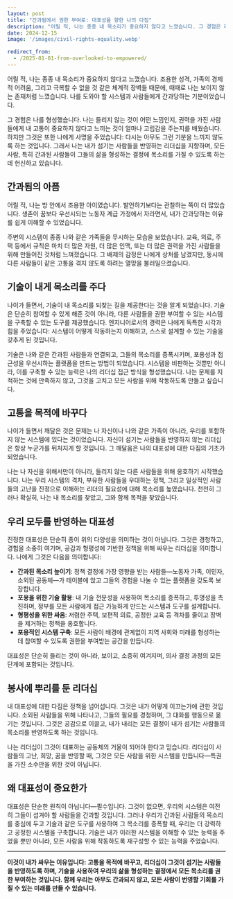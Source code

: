 ```yaml
---
layout: post
title: "간과됨에서 권한 부여로: 대표성을 향한 나의 다짐"
description: "어릴 적, 나는 종종 내 목소리가 중요하지 않다고 느꼈습니다. 그 경험은 리더십이 그것이 섬기는 사람들을 반영해야 한다는 믿음을 키웠습니다. 나의 사명은 모든 사람, 특히 간과된 사람들이 그들의 삶을 형성하는 결정에 목소리를 가질 수 있도록 하는 것입니다."
date: 2024-12-15
image: '/images/civil-rights-equality.webp'

redirect_from:
  - /2025-01-01-from-overlooked-to-empowered/
---
```


어릴 적, 나는 종종 내 목소리가 중요하지 않다고 느꼈습니다. 조용한 성격, 가족의 경제적 어려움, 그리고 극복할 수 없을 것 같은 체계적 장벽들 때문에, 때때로 나는 보이지 않는 존재처럼 느꼈습니다. 나를 도와야 할 시스템과 사람들에게 간과당하는 기분이었습니다.

그 경험은 나를 형성했습니다. 나는 들리지 않는 것이 어떤 느낌인지, 권력을 가진 사람들에게 내 고통이 중요하지 않다고 느끼는 것이 얼마나 고립감을 주는지를 배웠습니다. 하지만 그것은 또한 나에게 사명을 주었습니다: 다시는 아무도 그런 기분을 느끼지 않도록 하는 것입니다. 그래서 나는 내가 섬기는 사람들을 반영하는 리더십을 지향하며, 모든 사람, 특히 간과된 사람들이 그들의 삶을 형성하는 결정에 목소리를 가질 수 있도록 하는 데 헌신하고 있습니다.

## 간과됨의 아픔

어릴 적, 나는 방 안에서 조용한 아이였습니다. 발언하기보다는 관찰하는 쪽이 더 많았습니다. 생존이 꿈보다 우선시되는 노동자 계급 가정에서 자라면서, 내가 간과당하는 이유를 쉽게 이해할 수 있었습니다.

주변의 시스템이 종종 나와 같은 가족들을 무시하는 모습을 보았습니다. 교육, 의료, 주택 등에서 규칙은 마치 더 많은 자원, 더 많은 인맥, 또는 더 많은 권력을 가진 사람들을 위해 만들어진 것처럼 느껴졌습니다. 그 배제의 감정은 나에게 상처를 남겼지만, 동시에 다른 사람들이 같은 고통을 겪지 않도록 하려는 열망을 불러일으켰습니다.

## 기술이 내게 목소리를 주다

나이가 들면서, 기술이 내 목소리를 되찾는 길을 제공한다는 것을 알게 되었습니다. 기술은 단순히 참여할 수 있게 해준 것이 아니라, 다른 사람들을 권한 부여할 수 있는 시스템을 구축할 수 있는 도구를 제공했습니다. 엔지니어로서의 경력은 나에게 독특한 시각과 힘을 주었습니다: 시스템이 어떻게 작동하는지 이해하고, 스스로 설계할 수 있는 기술을 갖추게 된 것입니다.

기술은 나와 같은 간과된 사람들과 연결되고, 그들의 목소리를 증폭시키며, 포용성과 접근성을 우선시하는 플랫폼을 만드는 방법이 되었습니다. 시스템을 비판하는 것뿐만 아니라, 이를 구축할 수 있는 능력은 나의 리더십 접근 방식을 형성했습니다. 나는 문제를 지적하는 것에 만족하지 않고, 그것을 고치고 모든 사람을 위해 작동하도록 만들고 싶습니다.

## 고통을 목적에 바꾸다

나이가 들면서 깨달은 것은 문제는 나 자신이나 나와 같은 가족이 아니라, 우리를 포함하지 않는 시스템에 있다는 것이었습니다. 자신이 섬기는 사람들을 반영하지 않는 리더십은 항상 누군가를 뒤처지게 할 것입니다. 그 깨달음은 나의 대표성에 대한 다짐의 기초가 되었습니다.

나는 나 자신을 위해서만이 아니라, 들리지 않는 다른 사람들을 위해 옹호하기 시작했습니다. 나는 우리 시스템의 격차, 부유한 사람들을 우대하는 정책, 그리고 일상적인 사람들의 고난을 진정으로 이해하는 리더의 필요성에 대해 목소리를 높였습니다. 천천히 그러나 확실히, 나는 내 목소리를 찾았고, 그와 함께 목적을 찾았습니다.

## 우리 모두를 반영하는 대표성

진정한 대표성은 단순히 종이 위의 다양성을 의미하는 것이 아닙니다. 그것은 경청하고, 경험을 소중히 여기며, 공감과 형평성에 기반한 정책을 위해 싸우는 리더십을 의미합니다. 나에게 그것은 다음을 의미합니다:

- **간과된 목소리 높이기**: 정책 결정에 가장 영향을 받는 사람들—노동자 가족, 이민자, 소외된 공동체—가 테이블에 앉고 그들의 경험을 나눌 수 있는 플랫폼을 갖도록 보장합니다.  
- **포용을 위한 기술 활용**: 내 기술 전문성을 사용하여 목소리를 증폭하고, 투명성을 촉진하며, 정부를 모든 사람에게 접근 가능하게 만드는 시스템과 도구를 설계합니다.  
- **형평성을 위한 싸움**: 저렴한 주택, 보편적 의료, 공정한 교육 등 격차를 줄이고 장벽을 제거하는 정책을 옹호합니다.  
- **포용적인 시스템 구축**: 모든 사람이 배경에 관계없이 지역 사회와 미래를 형성하는 데 참여할 수 있도록 권한을 부여받는 공간을 만듭니다.  

대표성은 단순히 들리는 것이 아니라, 보이고, 소중히 여겨지며, 의사 결정 과정의 모든 단계에 포함되는 것입니다.

## 봉사에 뿌리를 둔 리더십

내 대표성에 대한 다짐은 정책을 넘어섭니다. 그것은 내가 어떻게 이끄는가에 관한 것입니다. 소외된 사람들을 위해 나타나고, 그들의 필요를 경청하며, 그 대화를 행동으로 옮기는 것입니다. 그것은 공감으로 이끌고, 내가 내리는 모든 결정이 내가 섬기는 사람들의 목소리를 반영하도록 하는 것입니다.

나는 리더십이 그것이 대표하는 공동체의 거울이 되어야 한다고 믿습니다. 리더십이 사람들의 고난, 희망, 꿈을 반영할 때, 그것은 모든 사람을 위한 시스템을 만듭니다—특권을 가진 소수만을 위한 것이 아닙니다.

## 왜 대표성이 중요한가

대표성은 단순한 원칙이 아닙니다—필수입니다. 그것이 없으면, 우리의 시스템은 여전히 그들이 섬겨야 할 사람들을 간과할 것입니다. 그러나 우리가 간과된 사람들의 목소리를 중심에 두고 기술과 같은 도구를 사용하여 그 목소리를 증폭할 때, 우리는 더 강력하고 공정한 시스템을 구축합니다. 기술은 내가 이러한 시스템을 이해할 수 있는 능력을 주었을 뿐만 아니라, 모든 사람을 위해 작동하도록 재구성할 수 있는 능력을 주었습니다.

---

**이것이 내가 싸우는 이유입니다: 고통을 목적에 바꾸고, 리더십이 그것이 섬기는 사람들을 반영하도록 하며, 기술을 사용하여 우리의 삶을 형성하는 결정에서 모든 목소리를 권한 부여하는 것입니다. 함께 우리는 아무도 간과되지 않고, 모든 사람이 번영할 기회를 가질 수 있는 미래를 만들 수 있습니다.**